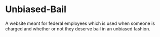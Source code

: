 # Unbiased-Bail
A website meant for federal employees which is used when someone is charged and whether or not they deserve bail in an unbiased fashion. 
